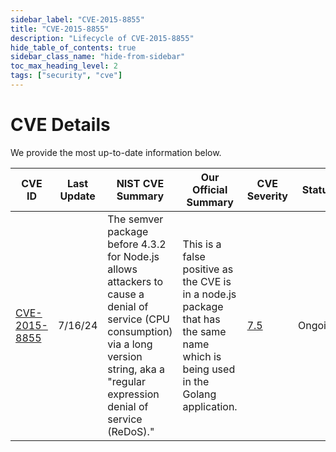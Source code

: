 ```yaml
---
sidebar_label: "CVE-2015-8855"
title: "CVE-2015-8855"
description: "Lifecycle of CVE-2015-8855"
hide_table_of_contents: true
sidebar_class_name: "hide-from-sidebar"
toc_max_heading_level: 2
tags: ["security", "cve"]
---
```


# CVE Details

We provide the most up-to-date information below.

| CVE ID                                                          | Last Update | NIST CVE Summary                                                                                                                                                                             | Our Official Summary                                                                                                              | CVE Severity                                          | Status  |
| --------------------------------------------------------------- | ----------- | -------------------------------------------------------------------------------------------------------------------------------------------------------------------------------------------- | --------------------------------------------------------------------------------------------------------------------------------- | ----------------------------------------------------- | ------- |
| [CVE-2015-8855](https://nvd.nist.gov/vuln/detail/CVE-2015-8855) | 7/16/24     | The semver package before 4.3.2 for Node.js allows attackers to cause a denial of service (CPU consumption) via a long version string, aka a "regular expression denial of service (ReDoS)." | This is a false positive as the CVE is in a node.js package that has the same name which is being used in the Golang application. | [7.5](https://nvd.nist.gov/vuln/detail/CVE-2015-8855) | Ongoing |
